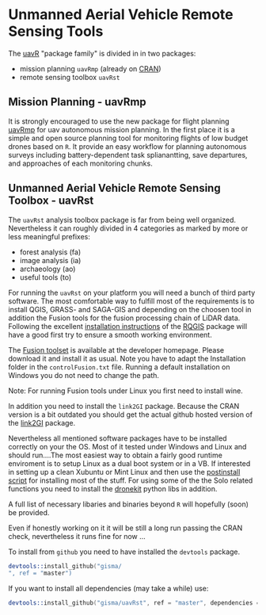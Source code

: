 # Unmanned Aerial Vehicle Remote Sensing Tools
The [uavR](https://github.com/gisma/uavR) "package family" is divided in in two packages:

  * mission planning ```uavRmp``` (already on [CRAN](https://cran.r-project.org/web/packages/uavRmp/index.html))
  * remote sensing toolbox ```uavRst```

## Mission Planning - uavRmp

It is strongly encouraged to use the new package for flight planning [uavRmp](https://github.com/gisma/uavRmp) for uav autonomous mission planning. In the first place it is a simple and open source planning tool for monitoring flights of low budget drones based on ```R```. It provide an easy workflow for planning autonomous 
surveys including battery-dependent task splianantting, save departures, and approaches of each monitoring chunks. 


## Unmanned Aerial Vehicle Remote Sensing Toolbox - uavRst

The ```uavRst``` analysis toolbox package is far from being well organized. Nevertheless it can roughly divided in 4 categories as marked by more or less meaningful prefixes:

  
  * forest analysis (fa)
  * image analysis (ia)
  * archaeology (ao)
  * useful tools (to)

For running the ```uavRst``` on  your platform you will need a bunch of third party software. The most comfortable way to fulfill most of the requirements is to install QGIS, GRASS- and SAGA-GIS and depending on the choosen tool in addition the Fusion tools for the fusion processing chain of LiDAR data. Following the excellent [installation instructions](https://github.com/jannes-m/RQGIS/blob/master/vignettes/install_guide.Rmd)  of the [RQGIS](https://cran.r-project.org/web/packages/RQGIS/index.html) package will have a good first try to ensure a smooth working environment.

The [Fusion toolset](http://forsys.sefs.uw.edu/fusion/fusionlatest.html) is available at the developer homepage. Please download it and install it as usual. Note you have to adapt the Installation folder in the ``controlFusion.txt`` file. Running a default installation on Windows you do not need to change the path. 

Note: For running Fusion tools under Linux you first need to install wine.

In addition you need to install the  ```link2GI``` package. Because the CRAN version is a bit outdated you should get the actual github hosted version of the [link2GI](https://github.com/gisma/link2GI/blob/master/README.md) package. 

Nevertheless all mentioned software packages have to be installed correctly on your the OS. Most of it tested under Windows and Linux and should run....The most easiest way to obtain a fairly good runtime enviroment is to setup Linux as a dual boot system or in a VB. If interested in setting up a clean Xubuntu or Mint Linux and then  use the  [postinstall script](http://giswerk.org/doku.php?do=export_code&id=tutorials:softgis:xubuntu:xubuntugis&codeblock=0setup) for installing most of the stuff. For using some of the the Solo related functions you need to install the [dronekit](http://python.dronekit.io/develop/installation.html) python libs in addition.

A full list of necessary libaries and binaries beyond ```R``` will hopefully (soon) be provided.

Even if honestly working on it it will be still a long run passing the CRAN check, nevertheless it runs fine for now ...

To install from ```github```  you need to have installed the ```devtools``` package.

```S
devtools::install_github("gisma/
", ref = "master")
```

If you want to install all dependencies (may take a while) use:

```S
devtools::install_github("gisma/uavRst", ref = "master", dependencies = TRUE)
```
